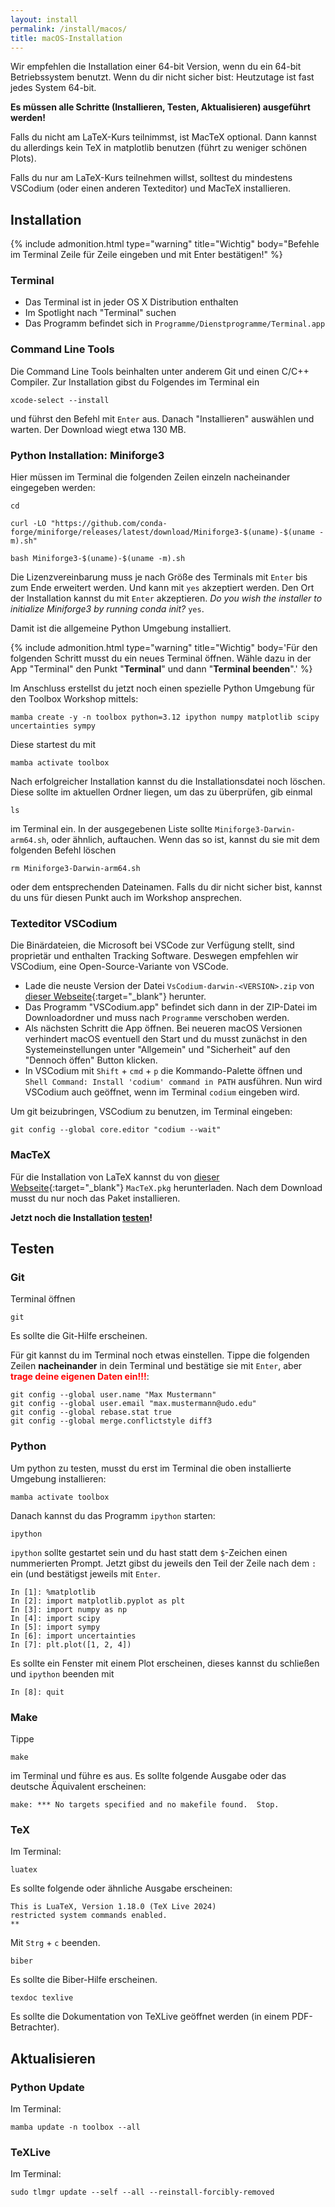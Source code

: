 ```yaml
---
layout: install
permalink: /install/macos/
title: macOS-Installation
---
```



Wir empfehlen die Installation einer 64-bit Version,
wenn du ein 64-bit Betriebssystem benutzt.
Wenn du dir nicht sicher bist: Heutzutage ist fast jedes System 64-bit.

__Es müssen alle Schritte (Installieren, Testen, Aktualisieren) ausgeführt werden!__

Falls du nicht am LaTeX-Kurs teilnimmst, ist MacTeX optional.
Dann kannst du allerdings kein TeX in matplotlib benutzen (führt zu weniger schönen Plots).

Falls du nur am LaTeX-Kurs teilnehmen willst,
solltest du mindestens VSCodium (oder einen anderen Texteditor)
und MacTeX installieren.


## <a id="Installation"></a>Installation

{% include admonition.html type="warning" title="Wichtig" body="Befehle im Terminal Zeile für Zeile eingeben und mit Enter bestätigen!" %}

### Terminal

- Das Terminal ist in jeder OS X Distribution enthalten
- Im Spotlight nach "Terminal" suchen
- Das Programm befindet sich in `Programme/Dienstprogramme/Terminal.app`

### Command Line Tools

Die Command Line Tools beinhalten unter anderem Git und einen C/C++ Compiler.
Zur Installation gibst du Folgendes im Terminal ein

    xcode-select --install

und führst den Befehl mit `Enter` aus.
Danach "Installieren" auswählen und warten. Der Download wiegt etwa 130 MB.

### Python Installation: Miniforge3

Hier müssen im Terminal die folgenden Zeilen einzeln nacheinander eingegeben werden:
```
cd
```
```
curl -LO "https://github.com/conda-forge/miniforge/releases/latest/download/Miniforge3-$(uname)-$(uname -m).sh"
```
```
bash Miniforge3-$(uname)-$(uname -m).sh
```

Die Lizenzvereinbarung muss je nach Größe des Terminals mit `Enter` bis zum Ende erweitert werden.
Und kann mit `yes` akzeptiert werden.
Den Ort der Installation kannst du mit `Enter` akzeptieren.
_Do you wish the installer to initialize Miniforge3 by running conda init?_ `yes`.

Damit ist die allgemeine Python Umgebung installiert.

{% include admonition.html type="warning" title="Wichtig" body='Für den folgenden Schritt musst du
ein neues Terminal öffnen. Wähle dazu in der App "Terminal" den Punkt "<b>Terminal</b>" und dann "<b>Terminal beenden</b>".' %}

Im Anschluss erstellst du jetzt noch einen spezielle Python Umgebung für den Toolbox Workshop mittels:

    mamba create -y -n toolbox python=3.12 ipython numpy matplotlib scipy uncertainties sympy

Diese startest du mit

    mamba activate toolbox

Nach erfolgreicher Installation kannst du die Installationsdatei noch löschen. Diese sollte im aktuellen Ordner liegen, um das zu überprüfen, gib einmal

    ls

im Terminal ein. In der ausgegebenen Liste sollte `Miniforge3-Darwin-arm64.sh`, oder ähnlich, auftauchen.
Wenn das so ist, kannst du sie mit dem folgenden Befehl löschen

    rm Miniforge3-Darwin-arm64.sh

oder dem entsprechenden Dateinamen.
Falls du dir nicht sicher bist, kannst du uns für diesen Punkt auch im Workshop ansprechen.


### Texteditor VSCodium

Die Binärdateien, die Microsoft bei VSCode zur Verfügung stellt, sind proprietär
und enthalten Tracking Software. Deswegen empfehlen wir VSCodium, eine Open-Source-Variante von VSCode.

- Lade die neuste Version der Datei `VsCodium-darwin-<VERSION>.zip` von [dieser Webseite](https://github.com/VSCodium/vscodium/releases){:target="_blank"} herunter.
-  Das Programm "VSCodium.app" befindet sich dann in der ZIP-Datei im Downloadordner
  und muss nach `Programme` verschoben werden.
-  Als nächsten Schritt die App öffnen. Bei neueren macOS Versionen verhindert macOS eventuell den Start
  und du musst zunächst in den Systemeinstellungen unter "Allgemein" und "Sicherheit"
  auf den "Dennoch öffen" Button klicken.
-  In VSCodium mit `Shift` + `cmd` + `p` die Kommando-Palette öffnen und
  `Shell Command: Install 'codium' command in PATH` ausführen.
  Nun wird VSCodium auch geöffnet, wenn im Terminal `codium` eingeben wird.

Um git beizubringen, VSCodium zu benutzen, im Terminal eingeben:

    git config --global core.editor "codium --wait"

### MacTeX

Für die Installation von LaTeX kannst du von [dieser Webseite](http://tug.org/cgi-bin/mactex-download/MacTeX.pkg){:target="_blank"} `MacTeX.pkg` herunterladen.
Nach dem Download musst du nur noch das Paket installieren.

__Jetzt noch die Installation [testen](#test)!__


## <a id="test"></a>Testen

### Git

Terminal öffnen

    git

Es sollte die Git-Hilfe erscheinen.

Für git kannst du im Terminal noch etwas einstellen.
Tippe die folgenden Zeilen __nacheinander__ in dein Terminal und bestätige sie mit `Enter`,
aber <span style="color: red;">__trage deine eigenen Daten ein!!!__</span>:

    git config --global user.name "Max Mustermann"
    git config --global user.email "max.mustermann@udo.edu"
    git config --global rebase.stat true
    git config --global merge.conflictstyle diff3

### Python

Um python zu testen, musst du erst im Terminal die oben installierte Umgebung installieren:

    mamba activate toolbox

Danach kannst du das Programm `ipython` starten:

    ipython

`ipython` sollte gestartet sein und du hast statt dem `$`-Zeichen einen nummerierten Prompt.
Jetzt gibst du jeweils den Teil der Zeile nach dem `:` ein (und bestätigst jeweils mit `Enter`.

    In [1]: %matplotlib
    In [2]: import matplotlib.pyplot as plt
    In [3]: import numpy as np
    In [4]: import scipy
    In [5]: import sympy
    In [6]: import uncertainties
    In [7]: plt.plot([1, 2, 4])

Es sollte ein Fenster mit einem Plot erscheinen, dieses kannst du schließen und `ipython` beenden mit

    In [8]: quit

### Make

Tippe

    make

im Terminal und führe es aus.
Es sollte folgende Ausgabe oder das deutsche Äquivalent erscheinen:

    make: *** No targets specified and no makefile found.  Stop.

### TeX

Im Terminal:

    luatex

Es sollte folgende oder ähnliche Ausgabe erscheinen:

    This is LuaTeX, Version 1.18.0 (TeX Live 2024)
    restricted system commands enabled.
    **

Mit `Strg` + `c` beenden.

    biber

Es sollte die Biber-Hilfe erscheinen.

    texdoc texlive

Es sollte die Dokumentation von TeXLive geöffnet werden (in einem PDF-Betrachter).

## <a id="update"></a>Aktualisieren

### Python Update

Im Terminal:

    mamba update -n toolbox --all

### TeXLive

Im Terminal:

    sudo tlmgr update --self --all --reinstall-forcibly-removed
